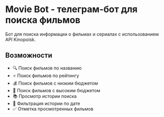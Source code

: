 # Movie Bot - телеграм-бот для поиска фильмов

Бот для поиска информации о фильмах и сериалах с использованием API Kinopoisk.

## Возможности

- 🔍 Поиск фильмов по названию
- ⭐ Поиск фильмов по рейтингу
- 💰 Поиск фильмов с низким бюджетом
- 💎 Поиск фильмов с высоким бюджетом
- 📚 Просмотр истории поиска
- 📅 Фильтрация истории по дате
- ✅ Отметка просмотренных фильмов
